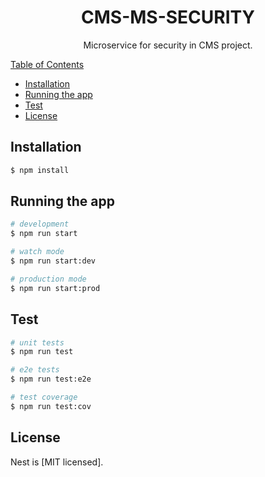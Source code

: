 <h1 align="center">CMS-MS-SECURITY</h1>

<p align="center">
Microservice for security in CMS project.
</p>

<p align="center">
    <a href="https://github.com/luismab95/cms-ms-security.git">
</p

## Table of Contents

* [Installation](#installation)
* [Running the app](#Running)
* [Test](#test)
* [License](#license)


## Installation

```bash
$ npm install
```

## Running the app

```bash
# development
$ npm run start

# watch mode
$ npm run start:dev

# production mode
$ npm run start:prod
```

## Test

```bash
# unit tests
$ npm run test

# e2e tests
$ npm run test:e2e

# test coverage
$ npm run test:cov
```

## License

Nest is [MIT licensed].
